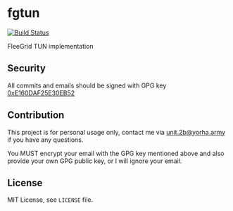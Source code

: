 # fgtun

[![Build Status](https://travis-ci.org/fleegrid/fgtun.svg?branch=master)](https://travis-ci.org/fleegrid/fgtun)

FleeGrid TUN implementation

## Security

All commits and emails should be signed with GPG key [0xE160DAF25E30EB52](https://pgp.key-server.io/0xE160DAF25E30EB52)

## Contribution

This project is for personal usage only, contact me via unit.2b@yorha.army if you have any questions.

You MUST encrypt your email with the GPG key mentioned above and also provide your own GPG public key, or I will ignore your email.

## License

MIT License, see `LICENSE` file.

